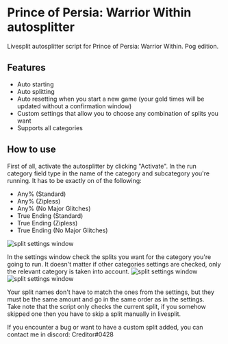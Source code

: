 # Prince of Persia: Warrior Within autosplitter
Livesplit autosplitter script for Prince of Persia: Warrior Within. Pog edition.
## Features
- Auto starting
- Auto splitting
- Auto resetting when you start a new game (your gold times will be updated without a confirmation window)
- Custom settings that allow you to choose any combination of splits you want
- Supports all categories
 
## How to use

First of all, activate the autosplitter by clicking "Activate".
In the run category field type in the name of the category and subcategory you're running. It has to be exactly on of the following:
- Any% (Standard)
- Any% (Zipless)
- Any% (No Major Glitches)
- True Ending (Standard)
- True Ending (Zipless)
- True Ending (No Major Glitches)
<img src="https://i.imgur.com/Jx0HJqQ.png" alt="split settings window"/>

In the settings window check the splits you want for the category you're going to run. It doesn't matter if other categories settings are checked, only the relevant category is taken into account.
<img src="https://i.imgur.com/2NJ1g3N.png" alt="split settings window"/>
<img src="https://i.imgur.com/OPNWPyh.png" alt="split settings window"/>

Your split names don't have to match the ones from the settings, but they must be the same amount and go in the same order as in the settings.  
Take note that the script only checks the current split, if you somehow skipped one then you have to skip a split manually in livesplit.

If you encounter a bug or want to have a custom split added, you can contact me in discord: Creditor#0428
